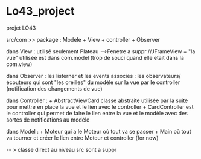 # Lo43_project

projet LO43

src/com >> package : Modele + View + controller + Observer

dans View : utilisé seulement Plateau
-->Fenetre a suppr
//JFrameView = "la vue" utilisée est dans com.model (trop de souci quand elle etait dans la com.view)

dans Observer : les listerner et les events associés :  les observateurs/écouteurs qui sont "les oreilles" du modèle sur la vue par le controller (notification des changements de vue)

dans Controller : + AbstractViewCard classe abstraite utilisée par la suite pour mettre en place la vue et le lien avec le controller
                  + CardController est le controller qui permet de faire le lien entre la vue et le modèle avec des sortes de notifications au modèle

dans Model : + Moteur qui a le Moteur où tout va se passer
             + Main où tout va tourner et créer le lien entre Moteur et controller (for now)

-- > classe direct au niveau src sont a suppr

